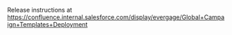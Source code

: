 Release instructions at https://confluence.internal.salesforce.com/display/evergage/Global+Campaign+Templates+Deployment
